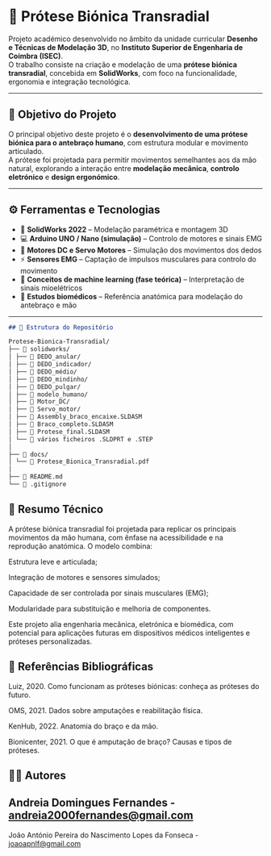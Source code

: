 # 🦾 Prótese Biónica Transradial

Projeto académico desenvolvido no âmbito da unidade curricular **Desenho e Técnicas de Modelação 3D**, no **Instituto Superior de Engenharia de Coimbra (ISEC)**.  
O trabalho consiste na criação e modelação de uma **prótese biónica transradial**, concebida em **SolidWorks**, com foco na funcionalidade, ergonomia e integração tecnológica.

---

## 🎯 Objetivo do Projeto

O principal objetivo deste projeto é o **desenvolvimento de uma prótese biónica para o antebraço humano**, com estrutura modular e movimento articulado.  
A prótese foi projetada para permitir movimentos semelhantes aos da mão natural, explorando a interação entre **modelação mecânica**, **controlo eletrónico** e **design ergonómico**.

---

## ⚙️ Ferramentas e Tecnologias

- 🧩 **SolidWorks 2022** – Modelação paramétrica e montagem 3D  
- 💻 **Arduino UNO / Nano (simulação)** – Controlo de motores e sinais EMG  
- 🔋 **Motores DC e Servo Motores** – Simulação dos movimentos dos dedos  
- ⚡ **Sensores EMG** – Captação de impulsos musculares para controlo do movimento  
- 🧠 **Conceitos de machine learning (fase teórica)** – Interpretação de sinais mioelétricos  
- 🧍 **Estudos biomédicos** – Referência anatómica para modelação do antebraço e mão

---
```markdown
## 📁 Estrutura do Repositório

Protese-Bionica-Transradial/
├── 📂 solidworks/
│ ├── 📂 DEDO_anular/
│ ├── 📂 DEDO_indicador/
│ ├── 📂 DEDO_médio/
│ ├── 📂 DEDO_mindinho/
│ ├── 📂 DEDO_pulgar/
│ ├── 📂 modelo_humano/
│ ├── 📂 Motor_DC/
│ ├── 📂 Servo_motor/
│ ├── 📄 Assembly_braco_encaixe.SLDASM
│ ├── 📄 Braco_completo.SLDASM
│ ├── 📄 Protese_final.SLDASM
│ └── 📄 vários ficheiros .SLDPRT e .STEP
│
├── 📂 docs/
│ └── 📄 Protese_Bionica_Transradial.pdf
│
├── 📄 README.md
└── 📄 .gitignore
```
## 🧠 Resumo Técnico

A prótese biónica transradial foi projetada para replicar os principais movimentos da mão humana, com ênfase na acessibilidade e na reprodução anatómica.
O modelo combina:

Estrutura leve e articulada;

Integração de motores e sensores simulados;

Capacidade de ser controlada por sinais musculares (EMG);

Modularidade para substituição e melhoria de componentes.

Este projeto alia engenharia mecânica, eletrónica e biomédica, com potencial para aplicações futuras em dispositivos médicos inteligentes e próteses personalizadas.

## 🧾 Referências Bibliográficas

Luiz, 2020. Como funcionam as próteses biónicas: conheça as próteses do futuro.

OMS, 2021. Dados sobre amputações e reabilitação física.

KenHub, 2022. Anatomia do braço e da mão.

Bionicenter, 2021. O que é amputação de braço? Causas e tipos de próteses.

## 👩‍🔬 Autores
Andreia Domingues Fernandes	- andreia2000fernandes@gmail.com
-
João António Pereira do Nascimento Lopes da Fonseca	- joaoapnlf@gmail.com
